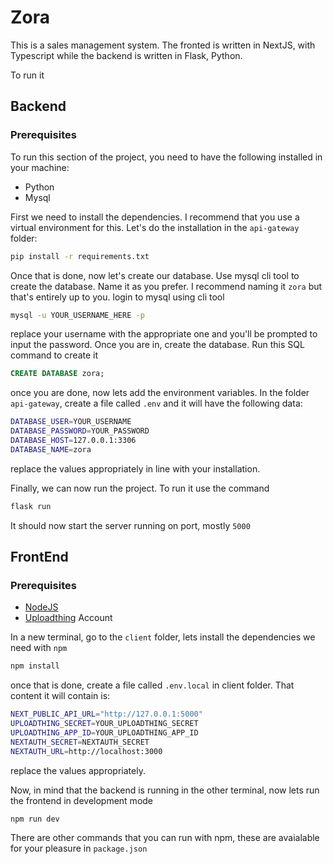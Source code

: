 # Zora

This is a sales management system. The fronted is written in NextJS, with Typescript while the backend is written in Flask, Python.

To run it
## Backend
### Prerequisites
To run this section of the project, you need to have the following installed in your machine:
 - Python
 - Mysql

First we need to install the dependencies. I recommend that you use a virtual environment for this.
Let's do the installation in the `api-gateway` folder:

```bash
pip install -r requirements.txt
```

Once that is done, now let's create our database. Use mysql cli tool to create the database. Name it as you prefer. I recommend naming it `zora` but that's entirely up to you.
login to mysql using cli tool

```bash
mysql -u YOUR_USERNAME_HERE -p
```
replace your username with the appropriate one and you'll be prompted to input the password. Once you are in, create the database. Run this SQL command to create it
```sql
CREATE DATABASE zora;
```
once you are done, now lets add the environment variables. In the folder `api-gateway`, create a file called `.env` and it will have the following data:
```bash
DATABASE_USER=YOUR_USERNAME
DATABASE_PASSWORD=YOUR_PASSWORD
DATABASE_HOST=127.0.0.1:3306
DATABASE_NAME=zora
```
replace the values appropriately in line with your installation.

Finally, we can now run the project. To run it use the command
```bash
flask run
```

It should now start the server running on port, mostly `5000`

## FrontEnd
### Prerequisites
 - [NodeJS](https://nodejs.org/en)
 - [Uploadthing](https://uploadthing.com/) Account

In a new terminal, go to the `client` folder, lets install the dependencies we need with `npm`
```bash
npm install
```

once that is done, create a file called `.env.local` in client folder. That content it will contain is:
```bash
NEXT_PUBLIC_API_URL="http://127.0.0.1:5000"
UPLOADTHING_SECRET=YOUR_UPLOADTHING_SECRET
UPLOADTHING_APP_ID=YOUR_UPLOADTHING_APP_ID
NEXTAUTH_SECRET=NEXTAUTH_SECRET
NEXTAUTH_URL=http://localhost:3000
```

replace the values appropriately.

Now, in mind that the backend is running in the other terminal, now lets run the frontend in development mode
```bash
npm run dev
```

There are other commands that you can run with npm, these are avaialable for your pleasure in  `package.json`


